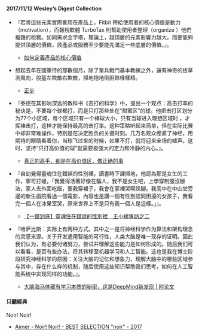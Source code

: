 #### 2017/11/12 Wesley’s Digest Collection

- 『若將這些元素實際套用在產品上，Fitbit 帶給使用者的核心價值是動力（motivation），而報稅軟體  TurboTax 則幫助使用者整理（organize ）他們複雜的稅務。如同需求金字塔，理論上，越頂層的元素影響力越大。而要能夠提供頂層的價值，該產品或服務至少要能先滿足一些底層的價值。』。
  - [如何定義產品的核心價值](http://conversionlab.co/2017/10/02/the-elements-of-value/)
  
- 想起去年在國軍待的那數個月，除了單兵戰鬥基本教練之外，還有神奇的拔草測風向，脫盔左欺敵右欺敵，掃地拖地倒廚餘樣樣精。
  - [正步](http://priv.tw/blog/archives/793/%E6%AD%A3%E6%AD%A5/)
  
- 『泰德在其影响深远的教科书《击打的科学》中，提出一个观点：高击打率的秘诀是，不要每个球都打，而是只打那些处在“甜蜜区”的球。他把击打区划分为77个小区域，每个区域只有一个棒球大小，只有当球进入理想区域时 ，才挥棒击打，这样才能保持最高的击打率。这种策略听起来简单，但在实际比赛中却非常难操作，特别是在决定胜负的关键时刻。几万名观众绷紧了神经，用期待的眼睛看着你，当球飞过来的时候，如果不打，就将迎来全场的嘘声。这时，坚持“只打高价值的球”就需要极强大的定力和冷静的内心。』。
  - [真正的高手，都是在高价值区，做正确的事](https://mp.weixin.qq.com/s/VTTzaYlbSJUgteZoSfvEpw)
  
- 『自幼覺得靈魂住在錯誤的性別裡，讀書時下課掃地，他認為那是女生的工作，寧可打蠟，「我覺得活著好像在騙人，我不是女生吧，上學穿制服沒辦法，家人去外面吃飯，要我穿裙子，我會在家裡哭啊跺腳。我高中在中山堂旁邊的新生戲院看過一個電影，內容也是講一個有性別認同困擾的女孩子，我看完一個人在冰果室哭，原來世界上不是只有我一個人是這樣。」』。
  - [【一鏡到底】靈魂住在錯誤的性別裡　王小棣專訪之二](https://www.mirrormedia.mg/story/20171002pol003/)


- 『哈萨比斯：实际上有两种方式。其中之一是将神经科学作为算法和架构理念的灵感来源。关于开发通用智能的可行性，人类大脑是唯一现存的证明。因此我们认为，有必要付诸努力，尝试并理解这些能力是如何形成的。随后我们可以看看，是否有些办法，将其转移至机器学习和人工智能。这也是我在博士阶段研究神经科学的原因：关注大脑的记忆和想象力，理解大脑中的哪些区域参与其中，存在什么样的机制，随后使用这些知识帮助我们思考，如何在人工智能系统中实现同样的功能。』。
  - [大脑海马体藏有学习本质的秘密，这是DeepMind新发现 | 附论文](https://mp.weixin.qq.com/s?__biz=MzIzNjc1NzUzMw%3D%3D&mid=2247489727&idx=1&sn=ca9a61643499d33a1daec41d66ff3ed8&key=ed5d59e65793a9c4d34f1bb907d079b1c7c3a7ca271fce737ac15108721eeb98f891c40d46330f847f4b7bafbf11d44954b237c5712088f693f83d5a5552d3817825b6b13c25832b895e1acde6bc3d67&ascene=0&uin=ODE3NDkxODU4&devicetype=iMac+MacBookPro11%2C3+OSX+OSX+10.12.6+build%2816G29%29)





#### 只聽經典
Noir! Noir!
- [Aimer - Noir! Noir! - BEST SELECTION "noir" - 2017](https://www.youtube.com/watch?v=4JbRwOecobE)
